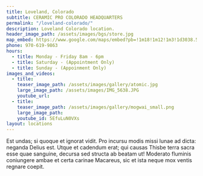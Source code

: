 ```yaml
---
title: Loveland, Colorado
subtitle: CERAMIC PRO COLORADO HEADQUARTERS
permalink: "/loveland-colorado/"
description: Loveland Colorado location.
header_image_path: /assets/images/bgs/store.jpg
map_embed: https://www.google.com/maps/embed?pb=!1m18!1m12!1m3!1d3038.5655764738835!2d-105.04831238423938!3d40.396319879367475!2m3!1f0!2f0!3f0!3m2!1i1024!2i768!4f13.1!3m3!1m2!1s0x8769533991227ff5%3A0x174131f7cd46685f!2sAuto+Spa+of+Loveland!5e0!3m2!1sen!2sus!4v1483199649001
phone: 970-619-9863
hours:
  - title: Monday - Friday 8am - 6pm
  - title: Saturday - (Appointment Only)
  - title: Sunday - (Appoinment Only)
images_and_videos:
  - title:
    teaser_image_path: /assets/images/gallery/atomic.jpg
    large_image_path: /assets/images/IMG_5638.JPG
    youtube_url: 
  - title:
    teaser_image_path: /assets/images/gallery/mogwai_small.png
    large_image_path: 
    youtube_id: 5EfuLuN0VXs
layout: locations
---
```


Est undas; si quoque et ignorat vidit. Pro incursu modis missi lunae ad dicta: neganda Delius est. Utque et cadendum erat; qui causas Thisbe terra sacra esse quae sanguine, decursa sed structa ab beatam ut! Moderato fluminis coniungere ambae et certa carinae Macareus, sic et ista neque mox ventis regnare coepit.
